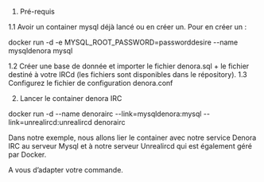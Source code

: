 1. Pré-requis 

1.1 Avoir un container mysql déjà lancé ou en créer un.  Pour en créer un :

docker run -d -e MYSQL_ROOT_PASSWORD=passworddesire --name mysqldenora mysql    

1.2 Créer une base de donnée et importer le fichier denora.sql + le fichier destiné à votre IRCd (les fichiers sont disponibles dans le répository). 
1.3 Configurez le fichier de configuration denora.conf 

2. Lancer le container denora IRC

docker run -d --name denorairc --link=mysqldenora:mysql --link=unrealircd:unrealircd denorairc

Dans notre exemple, nous allons lier le container avec notre service Denora IRC au serveur Mysql et à notre serveur Unrealircd qui est également géré par Docker. 

A vous d’adapter votre commande.






    
